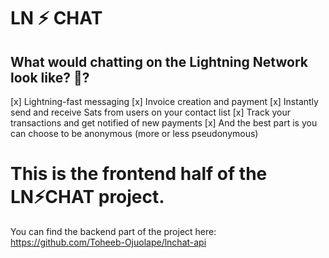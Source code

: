 # LN ⚡ CHAT

## What would chatting on the Lightning Network look like? 🤔?
[x] Lightning-fast messaging
[x] Invoice creation and payment 
[x] Instantly send and receive Sats from users on your contact list
[x] Track your transactions and get notified of new payments
[x] And the best part is you can choose to be anonymous (more or less pseudonymous)


# This is the frontend half of the LN⚡CHAT project.
You can find the backend part of the project here: https://github.com/Toheeb-Ojuolape/lnchat-api
